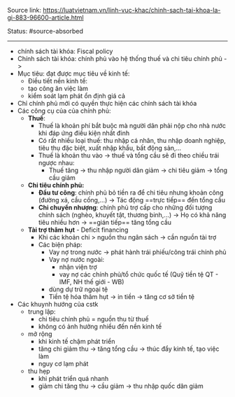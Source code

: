 Source link: https://luatvietnam.vn/linh-vuc-khac/chinh-sach-tai-khoa-la-gi-883-96600-article.html

Status: #source-absorbed   

---

- chính sách tài khóa:  Fiscal policy
- Chính sách tài khóa: chính phủ vào hệ thống thuế và chi tiêu chính phủ -> 
- Mục tiêu: đạt được mục tiêu về kinh tế:
	- Điều tiết nền kinh tế:
	- tạo công ăn việc làm
	- kiểm soát lạm phát  ổn định giá cả
- Chỉ chính phủ mới có quyền thực hiện các chính sách tài khóa
- Các công cụ của của chính phủ:
	- **Thuế**: 
		- Thuế là khoản phí bắt buộc mà người dân phải nộp cho nhà nước khi đáp ứng điều kiện nhất đinh
		- Có rất nhiều loại thuế: thu nhập cá nhân, thu nhập doanh nghiệp, tiêu thụ đặc biệt, xuất nhập khẩu, bất động sản,...
		- Thuế là khoản thu vào -> thuế và tổng cầu sẽ đi theo chiều trái ngược nhau:
			- Thuế tăng -> thu nhập người dân giảm -> chi tiêu giảm -> tổng cầu giảm
	- **Chi tiêu chính phủ:**
		- **Đầu tư công**: chính phủ bỏ tiền ra để chi tiêu nhưng khoản công (đường xá, cầu cống,...) -> Tác động ==trực tiếp== đến tổng cầu
		- **Chi chuyển nhượng**: chính phủ trợ cấp cho những đối tượng chính sách (nghèo, khuyết tật, thương binh,...) -> Họ có khả năng tiêu nhiều hơn -> ==gián tiếp== tăng tổng cầu
	- **Tài trợ thâm  hụt** - Deficit financing
		- Khi các khoản chi > nguồn thu ngân sách -> cần nguồn tài trợ
		- Các biện pháp:
			- Vay nợ trong nước -> phát hành trái phiếu/công trái chính phủ
			- Vay nợ nước ngoài: 
				- nhận viện trợ
				- vay nợ các chính phủ/tổ chức quốc tế (Quỹ tiền tệ QT - IMF, NH thế giới - WB)
			- dùng dự trữ ngoại tệ
			- Tiền tệ hóa thâm hụt -> in tiền -> tăng cơ sở tiền tệ
- Các khuynh hướng của cstk
	- trung lập:
		- chi tiêu chính phủ = nguồn thu từ thuế
		- không có ảnh hưởng nhiều đến nền kinh tế
	- mở rộng
		- khi kinh tế chậm phát triển
		- tăng chi giảm thu -> tăng tổng cầu -> thúc đẩy kinh tế, tạo việc làm
		- nguy cơ lạm phát
	- thu hẹp
		- khi phát triển quá nhanh
		- giảm chi tăng thu -> cầu giảm -> thu nhập quốc dân giảm